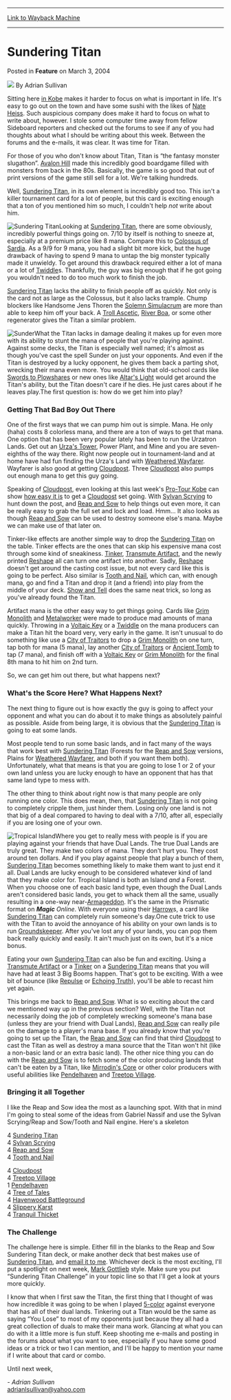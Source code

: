 
---
[Link to Wayback Machine](https://web.archive.org/web/20220808162742/https://magic.wizards.com/en/articles/archive/feature/sundering-titan-2004-03-03)

[_metadata_:wayback_url]:- "https://magic.wizards.com/en/articles/archive/feature/sundering-titan-2004-03-03"
[_metadata_:wayback_raw_url]:- "https://web.archive.org/web/20220808162742id_/https://magic.wizards.com/en/articles/archive/feature/sundering-titan-2004-03-03"
[_metadata_:wayback_capture_timestamp]:- "2022-08-08 16:27:42+00:00"
[_metadata_:description]:- "Sitting here in Kobe makes it harder to focus on what is important in life. It's easy to go out on the town and have some sushi with the likes of Nate Heiss. Such auspicious company does make it hard to focus on what to write about, however. I stole some computer time away from fellow Sideboard reporters and checked out the forums to see if any of you had thoughts about what I"
[_metadata_:generator]:- "Drupal 7 (http://drupal.org)"
[_metadata_:publish_date]:- "2004-03-03"
---


Sundering Titan
===============



 Posted in **Feature**
 on March 3, 2004 






![](https://media.magic.wizards.com/styles/auth_small/public/images/person/authorpic_adriansullivan.jpg)
By Adrian Sullivan











Sitting here [in Kobe](/en/events/coverage/live-coverage-2004-pro-tour-kobe) makes it harder to focus on what is important in life. It's easy to go out on the town and have some sushi with the likes of [Nate Heiss](http://archive.wizards.com/Magic/Magazine/Article.aspx?x=mtgcom/daily/nh3). Such auspicious company does make it hard to focus on what to write about, however. I stole some computer time away from fellow Sideboard reporters and checked out the forums to see if any of you had thoughts about what I should be writing about this week. Between the forums and the e-mails, it was clear. It was time for Titan. 

For those of you who don't know about Titan, Titan is “the fantasy monster slugathon”. [Avalon Hill](http://www.avalonhill.com) made this incredibly good boardgame filled with monsters from back in the 80s. Basically, the game is so good that out of print versions of the game still sell for a lot. We're talking hundreds. 

Well, [Sundering Titan](https://gatherer.wizards.com/Pages/Card/Details.aspx?name=Sundering+Titan), in its own element is incredibly good too. This isn't a killer tournament card for a lot of people, but this card is exciting enough that a ton of you mentioned him so much, I couldn't help *not* write about him.

![Sundering Titan](http://gatherer.wizards.com/Handlers/Image.ashx?type=card&name=Sundering+Titan)Looking at [Sundering Titan](https://gatherer.wizards.com/Pages/Card/Details.aspx?name=Sundering+Titan), there are some obviously, incredibly powerful things going on. 7/10 by itself is nothing to sneeze at, especially at a premium price like 8 mana. Compare this to [Colossus of Sardia](https://gatherer.wizards.com/Pages/Card/Details.aspx?name=Colossus+of+Sardia). As a 9/9 for 9 mana, you had a slight bit more kick, but the huge drawback of having to spend 9 mana to untap the big monster typically made it unwieldy. To get around this drawback required either a lot of mana or a lot of [Twiddle](https://gatherer.wizards.com/Pages/Card/Details.aspx?name=Twiddle)s. Thankfully, the guy was big enough that if he got going you wouldn't need to do too much work to finish the job.

[Sundering Titan](https://gatherer.wizards.com/Pages/Card/Details.aspx?name=Sundering+Titan) lacks the ability to finish people off as quickly. Not only is the card not as large as the Colossus, but it also lacks trample. Chump blockers like Handsome Jens Thoren the [Solemn Simulacrum](https://gatherer.wizards.com/Pages/Card/Details.aspx?name=Solemn+Simulacrum) are more than able to keep him off your back. A [Troll Ascetic](https://gatherer.wizards.com/Pages/Card/Details.aspx?name=Troll+Ascetic), [River Boa](https://gatherer.wizards.com/Pages/Card/Details.aspx?name=River+Boa), or some other regenerator gives the Titan a similar problem.

![Sunder](http://gatherer.wizards.com/Handlers/Image.ashx?type=card&name=Sunder)What the Titan lacks in damage dealing it makes up for even more with its ability to stunt the mana of people that you're playing against. Against some decks, the Titan is especially well named; it's almost as though you've cast the spell Sunder on just your opponents. And even if the Titan is destroyed by a lucky opponent, he gives them back a parting shot, wrecking their mana even more. You would think that old-school cards like [Swords to Plowshares](https://gatherer.wizards.com/Pages/Card/Details.aspx?name=Swords+to+Plowshares) or new ones like [Altar's Light](https://gatherer.wizards.com/Pages/Card/Details.aspx?name=Altar%27s+Light) would get around the Titan's ability, but the Titan doesn't care if he dies. He just cares about if he leaves play.The first question is: how do we get him into play?

### Getting That Bad Boy Out There

One of the first ways that we can pump him out is simple. Mana. He only (haha) costs 8 colorless mana, and there are a ton of ways to get that mana. One option that has been very popular lately has been to run the Urzatron Lands. Get out an [Urza's Tower](https://gatherer.wizards.com/Pages/Card/Details.aspx?name=Urza%27s+Tower), Power Plant, and Mine and you are seven-eighths of the way there. Right now people out in tournament-land and at home have had fun finding the Urza's Land with [Weathered Wayfarer](https://gatherer.wizards.com/Pages/Card/Details.aspx?name=Weathered+Wayfarer). Wayfarer is also good at getting [Cloudpost](https://gatherer.wizards.com/Pages/Card/Details.aspx?name=Cloudpost). Three [Cloudpost](https://gatherer.wizards.com/Pages/Card/Details.aspx?name=Cloudpost) also pumps out enough mana to get this guy going.


Speaking of [Cloudpost](https://gatherer.wizards.com/Pages/Card/Details.aspx?name=Cloudpost), even looking at this last week's [Pro-Tour Kobe](/en/events/coverage/live-coverage-2004-pro-tour-kobe) can show [how easy it is](/en/articles/archive/event-coverage/deck-tech-twelvepost-2004-02-27) to get a [Cloudpost](https://gatherer.wizards.com/Pages/Card/Details.aspx?name=Cloudpost) set going. With [Sylvan Scrying](https://gatherer.wizards.com/Pages/Card/Details.aspx?name=Sylvan+Scrying) to hunt down the post, and [Reap and Sow](https://gatherer.wizards.com/Pages/Card/Details.aspx?name=Reap+and+Sow) to help things out even more, it can be really easy to grab the full set and lock and load. Hmm… It also looks as though [Reap and Sow](https://gatherer.wizards.com/Pages/Card/Details.aspx?name=Reap+and+Sow) can be used to destroy someone else's mana. Maybe we can make use of that later on.

Tinker-like effects are another simple way to drop the [Sundering Titan](https://gatherer.wizards.com/Pages/Card/Details.aspx?name=Sundering+Titan) on the table. Tinker effects are the ones that can skip his expensive mana cost through some kind of sneakiness. [Tinker](https://gatherer.wizards.com/Pages/Card/Details.aspx?name=Tinker), [Transmute Artifact](https://gatherer.wizards.com/Pages/Card/Details.aspx?name=Transmute+Artifact), and the newly printed [Reshape](https://gatherer.wizards.com/Pages/Card/Details.aspx?name=Reshape) all can turn one artifact into another. Sadly, [Reshape](https://gatherer.wizards.com/Pages/Card/Details.aspx?name=Reshape) doesn't get around the casting cost issue, but not every card like this is going to be perfect. Also similar is [Tooth and Nail](https://gatherer.wizards.com/Pages/Card/Details.aspx?name=Tooth+and+Nail), which can, with enough mana, go and find a Titan and drop it (and a friend) into play from the middle of your deck. [Show and Tell](https://gatherer.wizards.com/Pages/Card/Details.aspx?name=Show+and+Tell) does the same neat trick, so long as you've already found the Titan.

Artifact mana is the other easy way to get things going. Cards like [Grim Monolith](https://gatherer.wizards.com/Pages/Card/Details.aspx?name=Grim+Monolith) and [Metalworker](https://gatherer.wizards.com/Pages/Card/Details.aspx?name=Metalworker) were made to produce mad amounts of mana quickly. Throwing in a [Voltaic Key](https://gatherer.wizards.com/Pages/Card/Details.aspx?name=Voltaic+Key) or a [Twiddle](https://gatherer.wizards.com/Pages/Card/Details.aspx?name=Twiddle) on the mana producers can make a Titan hit the board very, very early in the game. It isn't unusual to do something like use a [City of Traitors](https://gatherer.wizards.com/Pages/Card/Details.aspx?name=City+of+Traitors) to drop a [Grim Monolith](https://gatherer.wizards.com/Pages/Card/Details.aspx?name=Grim+Monolith) on one turn, tap both for mana (5 mana), lay another [City of Traitors](https://gatherer.wizards.com/Pages/Card/Details.aspx?name=City+of+Traitors) or [Ancient Tomb](https://gatherer.wizards.com/Pages/Card/Details.aspx?name=Ancient+Tomb) to tap (7 mana), and finish off with a [Voltaic Key](https://gatherer.wizards.com/Pages/Card/Details.aspx?name=Voltaic+Key) or [Grim Monolith](https://gatherer.wizards.com/Pages/Card/Details.aspx?name=Grim+Monolith) for the final 8th mana to hit him on 2nd turn.

So, we can get him out there, but what happens next?

### What's the Score Here? What Happens Next?

The next thing to figure out is how exactly the guy is going to affect your opponent and what you can do about it to make things as absolutely painful as possible. Aside from being large, it is obvious that the [Sundering Titan](https://gatherer.wizards.com/Pages/Card/Details.aspx?name=Sundering+Titan) is going to eat some lands.

Most people tend to run some basic lands, and in fact many of the ways that work best with [Sundering Titan](https://gatherer.wizards.com/Pages/Card/Details.aspx?name=Sundering+Titan) (Forests for the [Reap and Sow](https://gatherer.wizards.com/Pages/Card/Details.aspx?name=Reap+and+Sow) versions, Plains for [Weathered Wayfarer](https://gatherer.wizards.com/Pages/Card/Details.aspx?name=Weathered+Wayfarer), and both if you want them both). Unfortunately, what that means is that you are going to lose 1 or 2 of your own land unless you are lucky enough to have an opponent that has that same land type to mess with.

The other thing to think about right now is that many people are only running one color. This does mean, then, that [Sundering Titan](https://gatherer.wizards.com/Pages/Card/Details.aspx?name=Sundering+Titan) is not going to completely cripple them, just hinder them. Losing only one land is not that big of a deal compared to having to deal with a 7/10, after all, especially if you are losing one of your own.

![Tropical Island](http://gatherer.wizards.com/Handlers/Image.ashx?type=card&name=Tropical+Island)Where you get to really mess with people is if you are playing against your friends that have Dual Lands. The true Dual Lands are truly great. They make two colors of mana. They don't hurt you. They cost around ten dollars. And if you play against people that play a bunch of them, [Sundering Titan](https://gatherer.wizards.com/Pages/Card/Details.aspx?name=Sundering+Titan) becomes something likely to make them want to just end it all. Dual Lands are lucky enough to be considered whatever kind of land that they make color for. Tropical Island is both an Island *and* a Forest. When you choose one of each basic land type, even though the Dual Lands aren't considered basic lands, you get to whack them all the same, usually resulting in a one-way near-[Armageddon](https://gatherer.wizards.com/Pages/Card/Details.aspx?name=Armageddon). It's the same in the Prismatic format on ***Magic** Online*. With everyone using their [Harrow](https://gatherer.wizards.com/Pages/Card/Details.aspx?name=Harrow)s, a card like [Sundering Titan](https://gatherer.wizards.com/Pages/Card/Details.aspx?name=Sundering+Titan) can completely ruin someone's day.One cute trick to use with the Titan to avoid the annoyance of his ability on your own lands is to run [Groundskeeper](https://gatherer.wizards.com/Pages/Card/Details.aspx?name=Groundskeeper). After you've lost any of your lands, you can pop them back really quickly and easily. It ain't much just on its own, but it's a nice bonus.

Eating your own [Sundering Titan](https://gatherer.wizards.com/Pages/Card/Details.aspx?name=Sundering+Titan) can also be fun and exciting. Using a [Transmute Artifact](https://gatherer.wizards.com/Pages/Card/Details.aspx?name=Transmute+Artifact) or a [Tinker](https://gatherer.wizards.com/Pages/Card/Details.aspx?name=Tinker) on a [Sundering Titan](https://gatherer.wizards.com/Pages/Card/Details.aspx?name=Sundering+Titan) means that you will have had at least 3 Big Booms happen. That's got to be exciting. With a wee bit of bounce (like [Repulse](https://gatherer.wizards.com/Pages/Card/Details.aspx?name=Repulse) or [Echoing Truth](https://gatherer.wizards.com/Pages/Card/Details.aspx?name=Echoing+Truth)), you'll be able to recast him yet again.

This brings me back to [Reap and Sow](https://gatherer.wizards.com/Pages/Card/Details.aspx?name=Reap+and+Sow). What is so exciting about the card we mentioned way up in the previous section? Well, with the Titan not necessarily doing the job of completely wrecking someone's mana base (unless they are your friend with Dual Lands), [Reap and Sow](https://gatherer.wizards.com/Pages/Card/Details.aspx?name=Reap+and+Sow) can really pile on the damage to a player's mana base. If you already know that you're going to set up the Titan, the [Reap and Sow](https://gatherer.wizards.com/Pages/Card/Details.aspx?name=Reap+and+Sow) can find that third [Cloudpost](https://gatherer.wizards.com/Pages/Card/Details.aspx?name=Cloudpost) to cast the Titan as well as destroy a mana source that the Titan won't hit (like a non-basic land or an extra basic land). The other nice thing you can do with the [Reap and Sow](https://gatherer.wizards.com/Pages/Card/Details.aspx?name=Reap+and+Sow) is to fetch some of the color producing lands that can't be eaten by a Titan, like [Mirrodin's Core](https://gatherer.wizards.com/Pages/Card/Details.aspx?name=Mirrodin%27s+Core) or other color producers with useful abilities like [Pendelhaven](https://gatherer.wizards.com/Pages/Card/Details.aspx?name=Pendelhaven) and [Treetop Village](https://gatherer.wizards.com/Pages/Card/Details.aspx?name=Treetop+Village).

### Bringing it all Together

I like the Reap and Sow idea the most as a launching spot. With that in mind I'm going to steal some of the ideas from Gabriel Nassif and use the Sylvan Scrying/Reap and Sow/Tooth and Nail engine. Here's a skeleton

4 [Sundering Titan](https://gatherer.wizards.com/Pages/Card/Details.aspx?name=Sundering+Titan)  
 4 [Sylvan Scrying](https://gatherer.wizards.com/Pages/Card/Details.aspx?name=Sylvan+Scrying)  
 4 [Reap and Sow](https://gatherer.wizards.com/Pages/Card/Details.aspx?name=Reap+and+Sow)  
 4 [Tooth and Nail](https://gatherer.wizards.com/Pages/Card/Details.aspx?name=Tooth+and+Nail)

4 [Cloudpost](https://gatherer.wizards.com/Pages/Card/Details.aspx?name=Cloudpost)  
 4 [Treetop Village](https://gatherer.wizards.com/Pages/Card/Details.aspx?name=Treetop+Village)  
 1 [Pendelhaven](https://gatherer.wizards.com/Pages/Card/Details.aspx?name=Pendelhaven)  
 4 [Tree of Tales](https://gatherer.wizards.com/Pages/Card/Details.aspx?name=Tree+of+Tales)  
 4 [Havenwood Battleground](https://gatherer.wizards.com/Pages/Card/Details.aspx?name=Havenwood+Battleground)  
 4 [Slippery Karst](https://gatherer.wizards.com/Pages/Card/Details.aspx?name=Slippery+Karst)  
 4 [Tranquil Thicket](https://gatherer.wizards.com/Pages/Card/Details.aspx?name=Tranquil+Thicket)

### The Challenge

The challenge here is simple. Either fill in the blanks to the Reap and Sow Sundering Titan deck, or make another deck that best makes use of [Sundering Titan](https://gatherer.wizards.com/Pages/Card/Details.aspx?name=Sundering+Titan), and [email it to me](mailto:%20adrianlsullivan@yahoo.com). Whichever deck is the most exciting, I'll put a spotlight on next week, [Mark Gottlieb](http://archive.wizards.com/Magic/Magazine/Article.aspx?x=mtgcom/authorarchive&author=MarkGottlieb) style. Make sure you put “Sundering Titan Challenge” in your topic line so that I'll get a look at yours more quickly.

I know that when I first saw the Titan, the first thing that I thought of was how incredible it was going to be when I played [5-color](http://www.5-color.com) against everyone that has all of their dual lands. Tinkering out a Titan would be the same as saying “You Lose” to most of my opponents just because they all had a great collection of duals to make their mana work. Glancing at what you can do with it a little more is fun stuff. Keep shooting me e-mails and posting in the forums about what you want to see, especially if you have some good ideas or a trick or two I can mention, and I'll be happy to mention your name if I write about that card or combo.

Until next week,

*- Adrian Sullivan*  
adrianlsullivan@yahoo.com







